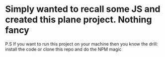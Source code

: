 # Simply wanted to recall some JS and created this plane project. Nothing fancy
P.S If you want to run this project on your machine then you know the drill: install the code or clone this repo and do the NPM magic
